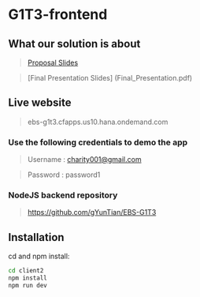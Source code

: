 # G1T3-frontend

## What our solution is about
> [Proposal Slides](Proposal_Slides.pdf)

> [Final Presentation Slides] (Final_Presentation.pdf)

## Live website

> ebs-g1t3.cfapps.us10.hana.ondemand.com

### Use the following credentials to demo the app

> Username : charity001@gmail.com

> Password : password1

### NodeJS backend repository

> https://github.com/gYunTian/EBS-G1T3

## Installation

cd and npm install:

```bash
cd client2
npm install
npm run dev
```
